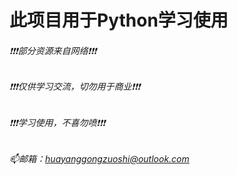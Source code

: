 # 此项目用于Python学习使用
###### ❗❗❗部分资源来自网络❗❗❗
###### ❗❗❗仅供学习交流，切勿用于商业❗❗❗
###### ❗❗❗学习使用，不喜勿喷❗❗❗
###### 📫邮箱：huayanggongzuoshi@outlook.com